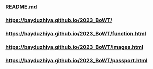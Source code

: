 ### README.md

### https://bayduzhiya.github.io/2023_BoWT/
### https://bayduzhiya.github.io/2023_BoWT/function.html
### https://bayduzhiya.github.io/2023_BoWT/images.html
### https://bayduzhiya.github.io/2023_BoWT/passport.html
